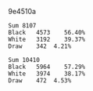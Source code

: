 9e4510a

```
Sum 8107
Black	4573	56.40%
White	3192	39.37%
Draw	342	 4.21%
```

```
Sum	10410
Black	5964	57.29%
White	3974	38.17%
Draw	472	 4.53%
```